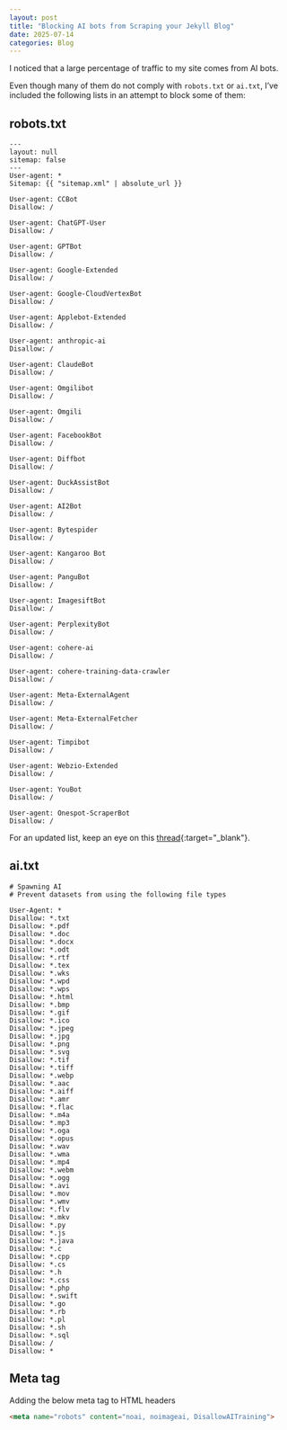```yaml
---
layout: post
title: "Blocking AI bots from Scraping your Jekyll Blog"
date: 2025-07-14
categories: Blog
---
```


I noticed that a large percentage of traffic to my site comes from AI bots. 

Even though many of them do not comply with `robots.txt` or `ai.txt`, I’ve included the following lists in an attempt to block some of them:

## robots.txt
```
---
layout: null
sitemap: false
---
User-agent: *
Sitemap: {{ "sitemap.xml" | absolute_url }}

User-agent: CCBot
Disallow: /

User-agent: ChatGPT-User
Disallow: /

User-agent: GPTBot
Disallow: /

User-agent: Google-Extended
Disallow: /

User-agent: Google-CloudVertexBot
Disallow: /

User-agent: Applebot-Extended 
Disallow: /

User-agent: anthropic-ai
Disallow: /

User-agent: ClaudeBot 
Disallow: /

User-agent: Omgilibot
Disallow: /

User-agent: Omgili
Disallow: /

User-agent: FacebookBot
Disallow: /

User-agent: Diffbot
Disallow: /

User-agent: DuckAssistBot
Disallow: /

User-agent: AI2Bot
Disallow: /

User-agent: Bytespider
Disallow: /

User-agent: Kangaroo Bot
Disallow: /

User-agent: PanguBot
Disallow: /

User-agent: ImagesiftBot 
Disallow: /

User-agent: PerplexityBot
Disallow: /

User-agent: cohere-ai
Disallow: /

User-agent: cohere-training-data-crawler
Disallow: /

User-agent: Meta-ExternalAgent
Disallow: /

User-agent: Meta-ExternalFetcher
Disallow: /

User-agent: Timpibot
Disallow: /

User-agent: Webzio-Extended
Disallow: /

User-agent: YouBot
Disallow: /

User-agent: Onespot-ScraperBot
Disallow: /
```

For an updated list, keep an eye on this [thread](https://neil-clarke.com/block-the-bots-that-feed-ai-models-by-scraping-your-website/){:target="_blank"}.

## ai.txt
```
# Spawning AI
# Prevent datasets from using the following file types

User-Agent: *
Disallow: *.txt
Disallow: *.pdf
Disallow: *.doc
Disallow: *.docx
Disallow: *.odt
Disallow: *.rtf
Disallow: *.tex
Disallow: *.wks
Disallow: *.wpd
Disallow: *.wps
Disallow: *.html
Disallow: *.bmp
Disallow: *.gif
Disallow: *.ico
Disallow: *.jpeg
Disallow: *.jpg
Disallow: *.png
Disallow: *.svg
Disallow: *.tif
Disallow: *.tiff
Disallow: *.webp
Disallow: *.aac
Disallow: *.aiff
Disallow: *.amr
Disallow: *.flac
Disallow: *.m4a
Disallow: *.mp3
Disallow: *.oga
Disallow: *.opus
Disallow: *.wav
Disallow: *.wma
Disallow: *.mp4
Disallow: *.webm
Disallow: *.ogg
Disallow: *.avi
Disallow: *.mov
Disallow: *.wmv
Disallow: *.flv
Disallow: *.mkv
Disallow: *.py
Disallow: *.js
Disallow: *.java
Disallow: *.c
Disallow: *.cpp
Disallow: *.cs
Disallow: *.h
Disallow: *.css
Disallow: *.php
Disallow: *.swift
Disallow: *.go
Disallow: *.rb
Disallow: *.pl
Disallow: *.sh
Disallow: *.sql
Disallow: /
Disallow: *
```

## Meta tag
Adding the below meta tag to HTML headers

```html
<meta name="robots" content="noai, noimageai, DisallowAITraining">
```

